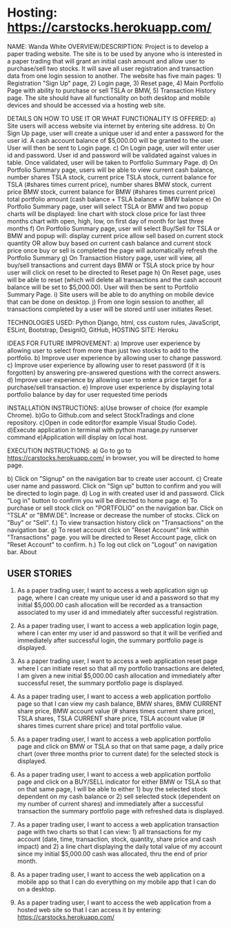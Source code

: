 # Hosting: https://carstocks.herokuapp.com/

NAME: Wanda White
OVERVIEW/DESCRIPTION: Project is to develop a paper trading website. The site is to be used by anyone who is interested in a paper trading that will grant an initial cash amount and allow user to purchase/sell two stocks. It will save all user registration and transaction data from one login session to another. The website has five main pages: 1) Registration "Sign Up" page, 2) Login page, 3) Reset page, 4) Main Portfolio Page with ability to purchase or sell TSLA or BMW, 5) Transaction History page. The site should have all functionality on both desktop and mobile devices and should be accessed via a hosting web site.


DETAILS ON HOW TO USE IT OR WHAT FUNCTIONALITY IS OFFERED: 
a) Site users will access website via internet by entering site address. 
b) On Sign Up page, user will create a unique user id and enter a password for the user id. A cash account balance of $5,000.00 will be granted to the user. User will then be sent to Login page. 
c) On Login page, user will enter user id and password. User id and password will be validated against values in table. Once validated, user will be taken to Portfolio Summary Page. 
d) On Portfolio Summary page, users will be able to view
current cash balance,
number shares TSLA stock,
current price TSLA stock,
current balance for TSLA (#shares times current price),
number shares BMW stock,
current price BMW stock,
current balance for BMW (#shares times current price)
total portfolio amount (cash balance + TSLA balance + BMW balance e) On Portfolio Summary page, user will select TSLA or BMW and two popup charts will be displayed:
line chart with stock close price for last three months
chart with open, high, low, on first day of month for last three months 
f) On Portfolio Summary page, user will select Buy/Sell for TSLA or BMW and popup will:
    display current price
    allow sell based on current stock quantity OR allow buy based on current cash balance and current stock price
once buy or sell is completed the page will automatically refresh the Portfolio Summary 
g) On Transaction History page, user will
view, all buy/sell transactions and current days BMW or TSLA stock price by hour
user will click on reset to be directed to Reset page 
h) On Reset page, uses will be able to reset (which will delete all transactions and the cash account balance will be set to $5,000.00). User will then be sent to Portfolio Summary Page. 
i) Site users will be able to do anything on mobile device that can be done on desktop. 
j) From one login session to another, all transactions completed by a user will be stored until user initiates Reset.


TECHNOLOGIES USED: Python Django, html, css custom rules, JavaScript, ESLint, Bootstrap, DesignIO, GitHub, HOSTING SITE: Heroku

IDEAS FOR FUTURE IMPROVEMENT: a) Improve user experience by allowing user to select from more than just two stocks to add to the portfolio. b) Improve user experience by allowing user to change password. c) Improve user experience by allowing user to reset password (if it is forgotten) by answering pre-answered questions with the correct answers.
d) Improve user experience by allowing user to enter a price target for a purchase/sell transaction. e) Improve user experience by displaying total portfolio balance by day for user requested time periods

INSTALLATION INSTRUCTIONS: a)Use browser of choice (for example Chrome). b)Go to Github.com and select StockTradings and clone repository. c)Open in code editor(for example Visual Studio Code). d)Execute application in terminal with python manage.py runserver command e)Application will display on local host.

EXECUTION INSTRUCTIONS: a) Go to go to  https://carstocks.herokuapp.com/ in browser, you will be directed to home page. 

b) Click on "Signup" on the navigation bar to create user account. c) Create user name and password.
    Click on "Sign up" button to confirm and you will be directed to login page.
d) Log in with created user id and password.
    Click "Log in" button to confirm you will be directed to home page. e) To purchase or sell stock click on "PORTFOLIO" on the navigation bar.
    Click on "TSLA" or "BMW.DE".
    Increase or decrease the number of stocks. 
    Click on "Buy" or "Sell".
f.) To view transaction history click on "Transactions" on the navigation bar. 
g) To reset account click on "Reset Account" link within "Transactions" page.
  you will be directed to Reset Account page, click on "Reset Account" to confirm.
h.) To log out click on "Logout" on navigation bar.
About

## USER STORIES

1.	As a paper trading user, I want to access a web application sign up page, where I can create my unique user id and a password so that my initial $5,000.00 cash allocation will be recorded as a transaction associated to my user id and immediately after successful registration.

2.	As a paper trading user, I want to access a web application login page, where I can enter my user id and password so that it will be verified and immediately after successful login, the summary portfolio page is displayed. 

3.	As a paper trading user, I want to access a web application reset page where I can initiate reset so that all my portfolio transactions are deleted, I am given a new initial $5,000.00 cash allocation and immediately after successful reset, the summary portfolio page is displayed.


4.	As a paper trading user, I want to access a web application portfolio page so that I can view my cash balance, BMW shares, BMW CURRENT share price, BMW account value (# shares times current share price), TSLA shares, TSLA CURRENT share price, TSLA account value (# shares times current share price) and total portfolio value.

5.	As a paper trading user, I want to access a web application portfolio page and click on BMW or TSLA so that on that same page, a daily price chart (over three months prior to current date) for the selected stock is displayed.      

6.	As a paper trading user, I want to access a web application portfolio page and click on a BUY/SELL indicator for either BMW or TSLA so that on that same page, I will be able to either 1) buy the selected stock dependent on my cash balance or 2) sell selected stock (dependent on my number of current shares) and immediately after a successful transaction the summary portfolio page with refreshed data is displayed.        

7.	As a paper trading user, I want to access a web application transaction page with two charts so that I can view:  1) all transactions for my account (date, time, transaction, stock, quantity, share price and cash impact) and 2) a line chart displaying the daily total value of my account since my initial $5,000.00 cash was allocated, thru the end of prior month.

8.	As a paper trading user, I want to access the web application on a mobile app so that I can do everything on my mobile app that I can do on a desktop. 

9.	As a paper trading user, I want to access the web application from a hosted web site so that I can access it by entering:  https://carstocks.herokuapp.com/
